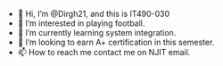 - 👋 Hi, I’m @Dirgh21, and this is IT490-030
- 👀 I’m interested in playing football.
- 🌱 I’m currently learning system integration.
- 💞️ I’m looking to earn A+ certification in this semester.
- 📫 How to reach me contact me on NJIT email.

<!---
Dirgh21/Dirgh21 is a ✨ special ✨ repository because its `README.md` (this file) appears on your GitHub profile.
You can click the Preview link to take a look at your changes.
--->
